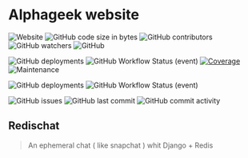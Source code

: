 # Alphageek website

![Website](https://img.shields.io/website?down_color=lightgrey&down_message=offline&up_color=lightblue&up_message=up&url=https%3A%2F%2Falphageek.workshop.tk)
![GitHub code size in bytes](https://img.shields.io/github/languages/code-size/EymericS/ipi_nosql_redis)
![GitHub contributors](https://img.shields.io/github/contributors-anon/EymericS/ipi_nosql_redis)
![GitHub watchers](https://img.shields.io/github/watchers/EymericS/ipi_nosql_redis?style=social)
![GitHub](https://img.shields.io/github/license/EymericS/ipi_nosql_redis)

![GitHub deployments](https://img.shields.io/github/deployments/EymericS/ipi_nosql_redis/production?label=Production)
![GitHub Workflow Status (event)](https://img.shields.io/github/workflow/status/EymericS/ipi_nosql_redis/ci-cd)
[![Coverage](https://sonarcloud.io/api/project_badges/measure?project=EymericS_ipi_nosql_redis&metric=coverage)](https://sonarcloud.io/dashboard?id=EymericS_ipi_nosql_redis)
![Maintenance](https://img.shields.io/maintenance/yes/2021)

![GitHub deployments](https://img.shields.io/github/deployments/EymericS/ipi_nosql_redis/developement?label=Developement)
![GitHub Workflow Status (event)](https://img.shields.io/github/workflow/status/EymericS/ipi_nosql_redis/dev-testing)

![GitHub issues](https://img.shields.io/github/issues/EymericS/ipi_nosql_redis)
![GitHub last commit](https://img.shields.io/github/last-commit/EymericS/ipi_nosql_redis)
![GitHub commit activity](https://img.shields.io/github/commit-activity/y/EymericS/ipi_nosql_redis)


## Redischat

> An ephemeral chat ( like snapchat ) whit Django + Redis
